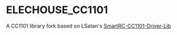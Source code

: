 # ELECHOUSE_CC1101
A CC1101 library fork based on LSatan's [SmartRC-CC1101-Driver-Lib](https://github.com/LSatan/SmartRC-CC1101-Driver-Lib)
